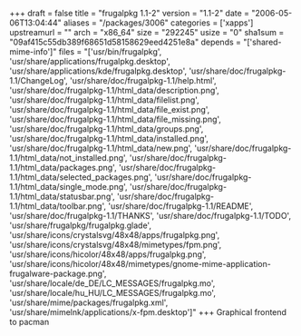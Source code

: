 +++
draft = false
title = "frugalpkg 1.1-2"
version = "1.1-2"
date = "2006-05-06T13:04:44"
aliases = "/packages/3006"
categories = ['xapps']
upstreamurl = ""
arch = "x86_64"
size = "292245"
usize = "0"
sha1sum = "09af415c55db389f68651d58158629eed4251e8a"
depends = "['shared-mime-info']"
files = "['usr/bin/frugalpkg', 'usr/share/applications/frugalpkg.desktop', 'usr/share/applications/kde/frugalpkg.desktop', 'usr/share/doc/frugalpkg-1.1/ChangeLog', 'usr/share/doc/frugalpkg-1.1/help.html', 'usr/share/doc/frugalpkg-1.1/html_data/description.png', 'usr/share/doc/frugalpkg-1.1/html_data/filelist.png', 'usr/share/doc/frugalpkg-1.1/html_data/file_exist.png', 'usr/share/doc/frugalpkg-1.1/html_data/file_missing.png', 'usr/share/doc/frugalpkg-1.1/html_data/groups.png', 'usr/share/doc/frugalpkg-1.1/html_data/installed.png', 'usr/share/doc/frugalpkg-1.1/html_data/new.png', 'usr/share/doc/frugalpkg-1.1/html_data/not_installed.png', 'usr/share/doc/frugalpkg-1.1/html_data/packages.png', 'usr/share/doc/frugalpkg-1.1/html_data/selected_packages.png', 'usr/share/doc/frugalpkg-1.1/html_data/single_mode.png', 'usr/share/doc/frugalpkg-1.1/html_data/statusbar.png', 'usr/share/doc/frugalpkg-1.1/html_data/toolbar.png', 'usr/share/doc/frugalpkg-1.1/README', 'usr/share/doc/frugalpkg-1.1/THANKS', 'usr/share/doc/frugalpkg-1.1/TODO', 'usr/share/frugalpkg/frugalpkg.glade', 'usr/share/icons/crystalsvg/48x48/apps/frugalpkg.png', 'usr/share/icons/crystalsvg/48x48/mimetypes/fpm.png', 'usr/share/icons/hicolor/48x48/apps/frugalpkg.png', 'usr/share/icons/hicolor/48x48/mimetypes/gnome-mime-application-frugalware-package.png', 'usr/share/locale/de_DE/LC_MESSAGES/frugalpkg.mo', 'usr/share/locale/hu_HU/LC_MESSAGES/frugalpkg.mo', 'usr/share/mime/packages/frugalpkg.xml', 'usr/share/mimelnk/applications/x-fpm.desktop']"
+++
Graphical frontend to pacman